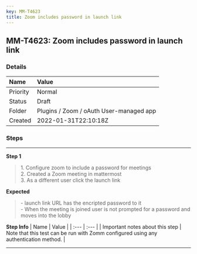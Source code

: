 ```yaml
---
key: MM-T4623
title: Zoom includes password in launch link
---
```


## MM-T4623: Zoom includes password in launch link

### Details

| Name     | Value                                   |
| :------- | :-------------------------------------- |
| Priority | Normal                                  |
| Status   | Draft                                   |
| Folder   | Plugins / Zoom / oAuth User-managed app |
| Created  | 2022-01-31T22:10:18Z                    |

### Steps

<hr/>

**Step 1**

> <article>1. Configure zoom to include a password for meetings<br />2. Created a Zoom meeting in mattermost<br />3. As a different user click the launch link</article>

**Expected**

> <article>- launch link URL has the encripted password to it<br />- When the meeting is joined user is not prompted for a password and moves into the lobby</article>

**Step Info**
| Name | Value |
| :--- | :--- |
| Important notes about this step | Note that this test can be run with Zomm configured using any authentication method. |

<hr/>
